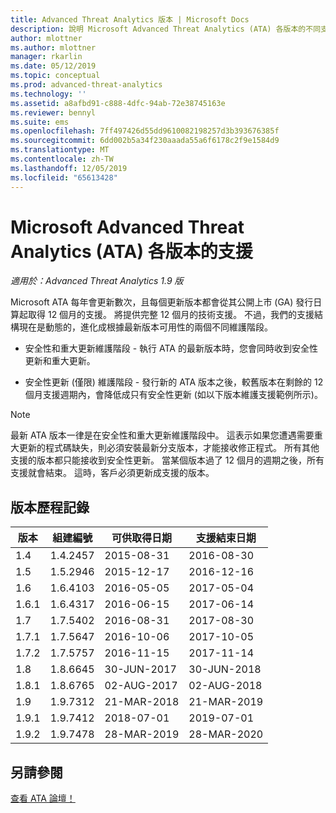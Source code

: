 ```yaml
---
title: Advanced Threat Analytics 版本 | Microsoft Docs
description: 說明 Microsoft Advanced Threat Analytics (ATA) 各版本的不同支援選項。
author: mlottner
ms.author: mlottner
manager: rkarlin
ms.date: 05/12/2019
ms.topic: conceptual
ms.prod: advanced-threat-analytics
ms.technology: ''
ms.assetid: a8afbd91-c888-4dfc-94ab-72e38745163e
ms.reviewer: bennyl
ms.suite: ems
ms.openlocfilehash: 7ff497426d55dd9610082198257d3b393676385f
ms.sourcegitcommit: 6dd002b5a34f230aaada55a6f6178c2f9e1584d9
ms.translationtype: MT
ms.contentlocale: zh-TW
ms.lasthandoff: 12/05/2019
ms.locfileid: "65613428"
---
```

# <a name="support-for-microsoft-advanced-threat-analytics-ata-versions"></a>Microsoft Advanced Threat Analytics (ATA) 各版本的支援


*適用於：Advanced Threat Analytics 1.9 版*

Microsoft ATA 每年會更新數次，且每個更新版本都會從其公開上市 (GA) 發行日算起取得 12 個月的支援。 將提供完整 12 個月的技術支援。 不過，我們的支援結構現在是動態的，進化成根據最新版本可用性的兩個不同維護階段。

-   安全性和重大更新維護階段 - 執行 ATA 的最新版本時，您會同時收到安全性更新和重大更新。

-   安全性更新 (僅限) 維護階段 - 發行新的 ATA 版本之後，較舊版本在剩餘的 12 個月支援週期內，會降低成只有安全性更新 (如以下版本維護支援範例所示)。
 
> [!Note]
> 最新 ATA 版本一律是在安全性和重大更新維護階段中。 這表示如果您遭遇需要重大更新的程式碼缺失，則必須安裝最新分支版本，才能接收修正程式。 所有其他支援的版本都只能接收到安全性更新。 當某個版本過了 12 個月的週期之後，所有支援就會結束。 這時，客戶必須更新成支援的版本。

## <a name="version-history"></a>版本歷程記錄

|版本|組建編號|可供取得日期|支援結束日期|
|----|----|----|----|
|1.4|1.4.2457|2015-08-31|2016-08-30|
|1.5|1.5.2946|2015-12-17|2016-12-16|
|1.6|1.6.4103|2016-05-05|2017-05-04|
|1.6.1|1.6.4317|2016-06-15|2017-06-14|
|1.7|1.7.5402|2016-08-31|2017-08-30|
|1.7.1|1.7.5647|2016-10-06|2017-10-05|
|1.7.2|1.7.5757|2016-11-15|2017-11-14|
|1.8|1.8.6645|30-JUN-2017|30-JUN-2018|
|1.8.1|1.8.6765|02-AUG-2017|02-AUG-2018|
|1.9|1.9.7312|21-MAR-2018|21-MAR-2019|
|1.9.1|1.9.7412|2018-07-01|2019-07-01|
|1.9.2|1.9.7478|28-MAR-2019|28-MAR-2020|



## <a name="see-also"></a>另請參閱
[查看 ATA 論壇！](https://social.technet.microsoft.com/Forums/security/home?forum=mata)
